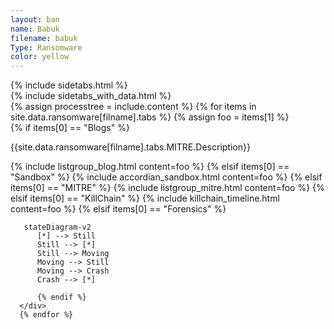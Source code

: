 ```yaml
---
layout: ban
name: Babuk
filename: babuk
Type: Ransomware
color: yellow
---
```

<div class="flex p-5 h-screen">
<!-- </div>h-[calc(100vh-60px)] "> -->
  {% include sidetabs.html %}
  <div class="content ml-4 w-9/12">
    {% include sidetabs_with_data.html %}
    <div id="myTabContent">
      {% assign processtree = include.content %}
      {% for items in site.data.ransomware[filname].tabs %}
      {% assign foo = items[1] %}
      <div class="p-4 bg-gray-50 rounded-lg dark:bg-gray-800" id="{{ items[0] }}" role="tabpanel" aria-labelledby="{{ items[0] }}-tab">
          {% if items[0] == "Blogs" %}
          <p class="text-sm mb-4 text-gray-500 dark:text-gray-400">
              {{site.data.ransomware[filname].tabs.MITRE.Description}}
          </p>
              {% include listgroup_blog.html content=foo %}
          {% elsif items[0] == "Sandbox" %}
              {% include accordian_sandbox.html content=foo %}
          {% elsif items[0] == "MITRE" %}
              {% include listgroup_mitre.html content=foo %}
          {% elsif items[0] == "KillChain" %}
              {% include killchain_timeline.html content=foo %}
          {% elsif items[0] == "Forensics" %}

```mermaid
   stateDiagram-v2
      [*] --> Still
      Still --> [*]
      Still --> Moving
      Moving --> Still
      Moving --> Crash
      Crash --> [*]
```

          {% endif %}
      </div>
      {% endfor %}
  </div>
  </div>
</div>
